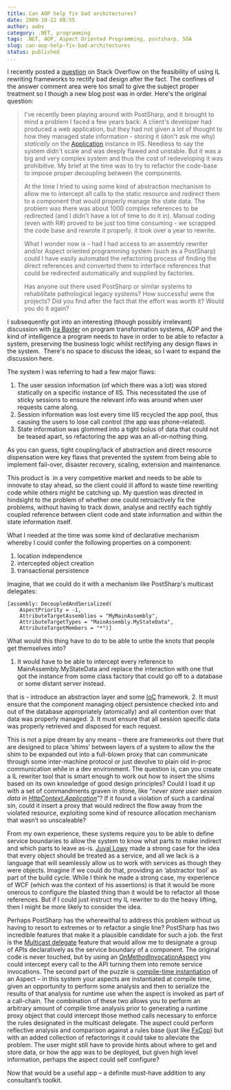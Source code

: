 ```yaml
---
title: Can AOP help fix bad architectures?
date: 2009-10-22 08:55
author: aabs
category: .NET, programming
tags: .NET, AOP, Aspect Oriented Programming, postsharp, SOA
slug: can-aop-help-fix-bad-architectures
status: published
...
```


I recently posted a [question](http://stackoverflow.com/questions/1541697/refactoring-nasty-legacy-systems-via-aop-or-other-automated-means) on Stack Overflow on the feasibility of using IL rewriting frameworks to rectify bad design after the fact. The confines of the answer comment area were too small to give the subject proper treatment so I though a new blog post was in order. Here's the original question:

> I've recently been playing around with PostSharp, and it brought to mind a problem I faced a few years back: A client's developer had produced a web application, but they had not given a lot of thought to how they managed state information - storing it (don't ask me why) *statically* on the [Application](http://msdn.microsoft.com/en-us/library/system.web.httpapplicationstate.aspx) instance in IIS. Needless to say the system didn't scale and was deeply flawed and unstable. But it was a big and very complex system and thus the cost of redeveloping it was prohibitive. My brief at the time was to try to refactor the code-base to impose proper decoupling between the components.
>
> At the time I tried to using some kind of abstraction mechanism to allow me to intercept all calls to the static resource and redirect them to a component that would properly manage the state data. The problem was there was about 1000 complex references to be redirected (and I didn't have a lot of time to do it in). Manual coding (even with R\#) proved to be just too time consuming - we scrapped the code base and rewrote it properly. it took over a year to rewrite.
>
> What I wonder now is - had I had access to an assembly rewriter and/or Aspect oriented programming system (such as a PostSharp) could I have easily automated the refactoring process of finding the direct references and converted them to interface references that could be redirected automatically and supplied by factories.
>
> Has anyone out there used PostSharp or similar systems to rehabilitate pathological legacy systems? How successful were the projects? Did you find after the fact that the effort was worth it? Would you do it again?

I subsequently got into an interesting (though possibly irrelevant) discussion with [Ira Baxter](http://stackoverflow.com/users/120163/ira-baxter) on program transformation systems, AOP and the kind of intelligence a program needs to have in order to be able to refactor a system, preserving the business logic whilst rectifying any design flaws in the system.  There's no space to discuss the ideas, so I want to expand the discussion here.

The system I was referring to had a few major flaws:

1.  The user session information (of which there was a lot) was stored statically on a specific instance of IIS. This necessitated the use of sticky sessions to ensure the relevant info was around when user requests came along.
2.  Session information was lost every time IIS recycled the app pool, thus causing the users to lose call control (the app was phone-related).
3.  State information was glommed into a tight bolus of data that could not be teased apart, so refactoring the app was an all-or-nothing thing.

As you can guess, tight coupling/lack of abstraction and direct resource dispensation were key flaws that prevented the system from being able to implement fail-over, disaster recovery, scaling, extension and maintenance.

This product is  in a very competitive market and needs to be able to innovate to stay ahead, so the client could ill afford to waste time rewriting code while others might be catching up. My question was directed in hindsight to the problem of whether one could retroactively fix the problems, without having to track down, analyse and rectify each tightly coupled reference between client code and state information and within the state information itself.

What I needed at the time was some kind of declarative mechanism whereby I could confer the following properties on a component:

1.  location independence
2.  intercepted object creation
3.  transactional persistence

Imagine, that we could do it with a mechanism like PostSharp's multicast delegates:

``` {.code}
[assembly: DecoupledAndSerialized(    
    AspectPriority = -1,
    AttributeTargetAssemblies = "MyMainAssembly",
    AttributeTargetTypes = "MainAssembly.MyStateData",
    AttributeTargetMembers = "*")]
```

[](http://11011.net/software/vspaste)

What would this thing have to do to be able to untie the knots that people get themselves into?

1.  It would have to be able to intercept every reference to MainAssembly.MyStateData and replace the interaction with one that got the instance from some class factory that could go off to a database or some distant server instead.  
     
   that is - introduce an abstraction layer and some [IoC](http://en.wikipedia.org/wiki/Inversion_of_Control) framework.
2.  It must ensure that the component managing object persistence checked into and out of the database appropriately (atomically) and all contention over that data was properly managed.
3.  It must ensure that all session specific data was properly retrieved and disposed for each request.

This is not a pipe dream by any means – there are frameworks out there that are designed to place ‘shims’ between layers of a system to allow the the shim to be expanded out into a full-blown proxy that can communicate through some inter-machine protocol or just devolve to plain old in-proc communication while in a dev environment. The question is, can you create a IL rewriter tool that is smart enough to work out how to insert the shims based on its own knowledge of good design principles? Could I load it up with a set of commandments graven in stone, like “*never store user session data in [HttpContext.Application](http://msdn.microsoft.com/en-us/library/system.web.httpapplicationstate.aspx)*”? If it found a violation of such a cardinal sin, could it insert a proxy that would redirect the flow away from the violated resource, exploiting some kind of resource allocation mechanism that wasn’t so unscaleable?

From my own experience, these systems require you to be able to define service boundaries to allow the system to know what parts to make indirect and which parts to leave as-is. [Juval Lowy](http://www.idesign.net/) made a strong case for the idea that every object should be treated as a service, and all we lack is a language that will seamlessly allow us to work with services as though they were objects. Imagine if we could do that, providing an ‘abstractor tool’ as part of the build cycle. While I think he made a strong case, my experience of WCF (which was the context of his assertions) is that it would be more onerous to configure the blasted thing than it would be to refactor all those references. But if I could just instruct my IL rewriter to do the heavy lifting, then I might be more likely to consider the idea.

Perhaps PostSharp has the wherewithal to address this problem without us having to resort to extremes or to refactor a single line? PostSharp has two incredible features that make it a plausible candidate for such a job. the first is the [Multicast delegate](http://doc.postsharp.org/1.5/##PostSharp.HxS/UserGuide/Laos/Multicasting/Overview.html) feature that would allow me to designate a group of APIs declaratively as the service boundary of a component. The original code is never touched, but by using an [OnMethodInvocationAspect](http://doc.postsharp.org/1.5/##PostSharp.HxS/UserGuide/Laos/AspectKinds/OnMethodInvocationAspect.html) you could intercept every call to the API turning them into remote service invocations. The second part of the puzzle is [compile-time instantiation](http://doc.postsharp.org/1.5/##PostSharp.HxS/UserGuide/Laos/Lifetime.html) of an Aspect – in this system your aspects are instantiated at compile time, given an opportunity to perform some analysis and then to serialize the results of that analysis for runtime use when the aspect is invoked as part of a call-chain. The combination of these two allows you to perform an arbitrary amount of compile time analysis prior to generating a runtime proxy object that could intercept those method calls necessary to enforce the rules designated in the multicast delegate. The aspect could perform reflective analysis and comparison against a rules base (just like [FxCop](http://msdn.microsoft.com/en-us/library/bb429476(VS.80).aspx)) but with an added collection of refactorings it could take to alleviate the problem. The user might still have to provide hints about where to get and store data, or how the app was to be deployed, but given high level information, perhaps the aspect could self configure?

Now that would be a useful app – a definite must-have addition to any consultant’s toolkit.
